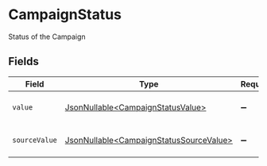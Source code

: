 # CampaignStatus

Status of the Campaign


## Fields

| Field                                                                                            | Type                                                                                             | Required                                                                                         | Description                                                                                      | Example                                                                                          |
| ------------------------------------------------------------------------------------------------ | ------------------------------------------------------------------------------------------------ | ------------------------------------------------------------------------------------------------ | ------------------------------------------------------------------------------------------------ | ------------------------------------------------------------------------------------------------ |
| `value`                                                                                          | [JsonNullable\<CampaignStatusValue>](../../models/components/CampaignStatusValue.md)             | :heavy_minus_sign:                                                                               | The Status of the campaign.                                                                      | email                                                                                            |
| `sourceValue`                                                                                    | [JsonNullable\<CampaignStatusSourceValue>](../../models/components/CampaignStatusSourceValue.md) | :heavy_minus_sign:                                                                               | The source value of the Status.                                                                  | Email                                                                                            |